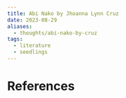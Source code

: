 ```yaml
---
title: Abi Nako by Jhoanna Lynn Cruz
date: 2023-08-29
aliases:
  - thoughts/abi-nako-by-cruz
tags:
  - literature
  - seedlings
---
```




# References